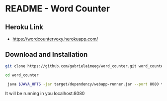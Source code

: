 # README - Word Counter

## Heroku Link
- https://wordcountervoxy.herokuapp.com/


## Download and Installation

```sh
git clone https://github.com/gabrielaimeeg/word_counter.git word_counter
```

```sh
cd word_counter
```

```sh
 java $JAVA_OPTS -jar target/dependency/webapp-runner.jar --port 8080 target/*.war
```
It will be running in you localhost:8080
